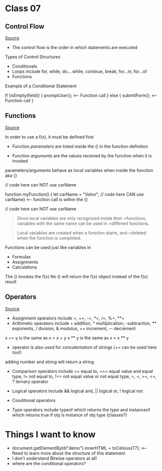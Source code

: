 # Class 07

## Control Flow

[Source](https://developer.mozilla.org/en-US/docs/Glossary/Control_flow)

- The control flow is the order in which statements are executed

Types of Control Structures
- Conditionals
- Loops include for, while, do....while, continue, break, for...in, for...of
- Functions 

Example of a Conditional Statement

if (isEmpty(field)) {
  promptUser(); <-- Function call
} else {
  submitForm(); <-- Function call
}

## Functions

[Source](https://www.w3schools.com/js/js_functions.asp)

In order to use a f(x), it must be defined first

- Function *parameters* are listed inside the () in the function definition

- Function *arguments* are the values received by the function when it is invoked

parameters/arguments behave as *local* variables when inside the function aka {}

// code here can NOT use carName

function myFunction() { let carName = "Volvo"; // code here CAN use carName} <-- function call is within the {}

// code here can NOT use carName

>Since local variables are only recognized inside their >functions, variables with the same name can be used in >different functions.

>Local variables are created when a function starts, and >deleted when the function is completed.

Functions can be used just like variables in

- Formulas
- Assignments
- Calculations

The () invokes the f(x)
No () will return the f(x) object instead of the f(x) result

## Operators

[Source](https://www.w3schools.com/js/js_operators.asp)

- Assignment operators include =, +=, -=, *=, /=, %=, **=
- Arithmetic operators include + addition, * multiplication,- subtraction, ** exponents, / division, & modulus, ++ increment, -- decrement

x += y is the same as x = x + y
x ** y is the same as x = x ** y

+ operator is also used for concatentation of strings (+= can be used here too!)

adding number and string will return a string

- Comparison operators include == equal to, === equal value and equal type, != not equal to, !== not equal value or not equal type, >, <, >=, <=, ? ternary operator

- Logical operators include && logical and, || logical or, ! logical not
- Conditional operators
- Type operators include typeof which returns the type and instanceof which returns true if obj is instance of obj type (classes?)

# Things I want to know

- document.getElementById("demo").innerHTML = toCelsius(77); <-- Need to learn more about the structure of this statement
- I don't understand Bitwise operators at all!
- where are the conditional operators?
